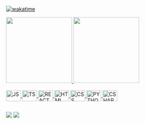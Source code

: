  [![wakatime](https://wakatime.com/badge/user/16d5af07-9be7-40d7-8532-dee7019bfaf9.svg?style=for-the-badge)](https://wakatime.com/@16d5af07-9be7-40d7-8532-dee7019bfaf9)

 <div>

  <a href="https://github.com/duart3x">
  <img height="180em" src="https://github-readme-stats-beta-orpin.vercel.app/api?username=duart3x&show_icons=true&theme=dark&include_all_commits=true&count_private=true&icon_color=e81c1c&title_color=e81c1c&bg_color=000000&hide_border=true"/>
  <img height="180em" src="https://github-readme-stats-beta-orpin.vercel.app/api/top-langs/?username=duart3x&layout=compact&langs_count=7&theme=dark&icon_color=e81c1c&title_color=e81c1c&bg_color=000000&hide_border=true"/>
</div>
<div style="display: inline_block"><br>
  <img align="center" alt="JS" height="30" width="40" src="https://cdn.jsdelivr.net/gh/devicons/devicon/icons/javascript/javascript-plain.svg">
  <img align="center" alt="TS" height="30" width="40" src="https://cdn.jsdelivr.net/gh/devicons/devicon/icons/typescript/typescript-plain.svg">
  <img align="center" alt="REACT" height="30" width="40" src="https://cdn.jsdelivr.net/gh/devicons/devicon/icons/react/react-original.svg">
  <img align="center" alt="HTML" height="30" width="40" src="https://cdn.jsdelivr.net/gh/devicons/devicon/icons/html5/html5-original.svg">
  <img align="center" alt="CSS" height="30" width="40" src="https://cdn.jsdelivr.net/gh/devicons/devicon/icons/css3/css3-original.svg">
  <img align="center" alt="PYTHON" height="30" width="40" src="https://cdn.jsdelivr.net/gh/devicons/devicon/icons/python/python-original.svg">
  <img align="center" alt="CSHARP" height="30" width="40" src="https://cdn.jsdelivr.net/gh/devicons/devicon/icons/csharp/csharp-original.svg">
</div>
  
  ##
 
<div> 
  <a href="https://instagram.com/duart3xd" target="_blank"><img src="https://img.shields.io/badge/-Instagram-%23E4405F?style=for-the-badge&logo=instagram&logoColor=white" target="_blank"></a>
  <a href = "mailto:duarte@duartesantos.eu"><img src="https://img.shields.io/badge/-Gmail-%23333?style=for-the-badge&logo=gmail&logoColor=white" target="_blank"></a>


</div>
